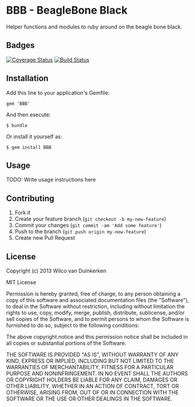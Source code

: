 
# BBB - BeagleBone Black

Helper functions and modules to ruby around on the beagle bone black.

## Badges

[![Coverage Status](https://coveralls.io/repos/Sparkboxx/bbb/badge.png)](https://coveralls.io/r/Sparkboxx/bbb)
[![Build Status](https://travis-ci.org/Sparkboxx/bbb.png?branch=master)](https://travis-ci.org/Sparkboxx/bbb)

## Installation

Add this line to your application's Gemfile:

    gem 'BBB'

And then execute:

    $ bundle

Or install it yourself as:

    $ gem install BBB

## Usage

TODO: Write usage instructions here

## Contributing

1. Fork it
2. Create your feature branch (`git checkout -b my-new-feature`)
3. Commit your changes (`git commit -am 'Add some feature'`)
4. Push to the branch (`git push origin my-new-feature`)
5. Create new Pull Request

## License

Copyright (c) 2013 Wilco van Duinkerken

MIT License

Permission is hereby granted, free of charge, to any person obtaining
a copy of this software and associated documentation files (the
"Software"), to deal in the Software without restriction, including
without limitation the rights to use, copy, modify, merge, publish,
distribute, sublicense, and/or sell copies of the Software, and to
permit persons to whom the Software is furnished to do so, subject to
the following conditions:

The above copyright notice and this permission notice shall be
included in all copies or substantial portions of the Software.

THE SOFTWARE IS PROVIDED "AS IS", WITHOUT WARRANTY OF ANY KIND,
EXPRESS OR IMPLIED, INCLUDING BUT NOT LIMITED TO THE WARRANTIES OF
MERCHANTABILITY, FITNESS FOR A PARTICULAR PURPOSE AND
NONINFRINGEMENT. IN NO EVENT SHALL THE AUTHORS OR COPYRIGHT HOLDERS BE
LIABLE FOR ANY CLAIM, DAMAGES OR OTHER LIABILITY, WHETHER IN AN ACTION
OF CONTRACT, TORT OR OTHERWISE, ARISING FROM, OUT OF OR IN CONNECTION
WITH THE SOFTWARE OR THE USE OR OTHER DEALINGS IN THE SOFTWARE.
